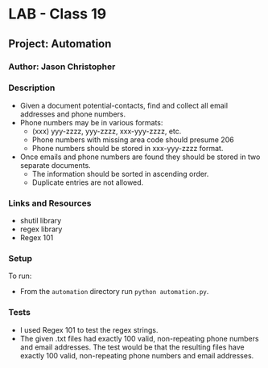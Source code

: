 # LAB - Class 19

## Project: Automation

### Author: Jason Christopher

### Description

* Given a document potential-contacts, find and collect all email addresses and phone numbers. 
* Phone numbers may be in various formats:
  * (xxx) yyy-zzzz, yyy-zzzz, xxx-yyy-zzzz, etc. 
  * Phone numbers with missing area code should presume 206 
  * Phone numbers should be stored in xxx-yyy-zzzz format. 
* Once emails and phone numbers are found they should be stored in two separate documents.
  * The information should be sorted in ascending order. 
  * Duplicate entries are not allowed.

### Links and Resources

* shutil library
* regex library
* Regex 101

### Setup

To run:

* From the `automation` directory run `python automation.py`.

### Tests

* I used Regex 101 to test the regex strings.
* The given .txt files had exactly 100 valid, non-repeating phone numbers and email addresses. The test would be that the resulting files have exactly 100 valid, non-repeating phone numbers and email addresses. 
